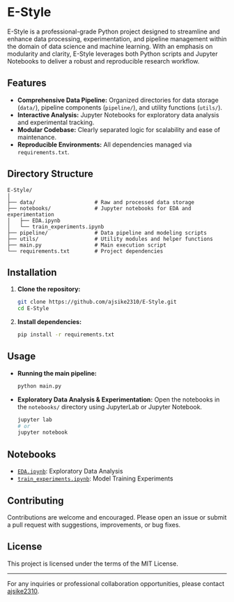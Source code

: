 # E-Style

E-Style is a professional-grade Python project designed to streamline and enhance data processing, experimentation, and pipeline management within the domain of data science and machine learning. With an emphasis on modularity and clarity, E-Style leverages both Python scripts and Jupyter Notebooks to deliver a robust and reproducible research workflow.

## Features

- **Comprehensive Data Pipeline:** Organized directories for data storage (`data/`), pipeline components (`pipeline/`), and utility functions (`utils/`).
- **Interactive Analysis:** Jupyter Notebooks for exploratory data analysis and experimental tracking.
- **Modular Codebase:** Clearly separated logic for scalability and ease of maintenance.
- **Reproducible Environments:** All dependencies managed via `requirements.txt`.

## Directory Structure

```
E-Style/
│
├── data/                   # Raw and processed data storage
├── notebooks/              # Jupyter notebooks for EDA and experimentation
│   ├── EDA.ipynb
│   └── train_experiments.ipynb
├── pipeline/               # Data pipeline and modeling scripts
├── utils/                  # Utility modules and helper functions
├── main.py                 # Main execution script
└── requirements.txt        # Project dependencies
```

## Installation

1. **Clone the repository:**
    ```bash
    git clone https://github.com/ajsike2310/E-Style.git
    cd E-Style
    ```

2. **Install dependencies:**
    ```bash
    pip install -r requirements.txt
    ```

## Usage

- **Running the main pipeline:**
    ```bash
    python main.py
    ```
- **Exploratory Data Analysis & Experimentation:**
    Open the notebooks in the `notebooks/` directory using JupyterLab or Jupyter Notebook.

    ```bash
    jupyter lab
    # or
    jupyter notebook
    ```

## Notebooks

- [`EDA.ipynb`](notebooks/EDA.ipynb): Exploratory Data Analysis
- [`train_experiments.ipynb`](notebooks/train_experiments.ipynb): Model Training Experiments

## Contributing

Contributions are welcome and encouraged. Please open an issue or submit a pull request with suggestions, improvements, or bug fixes.

## License

This project is licensed under the terms of the MIT License.

---

For any inquiries or professional collaboration opportunities, please contact [ajsike2310](https://github.com/ajsike2310).
